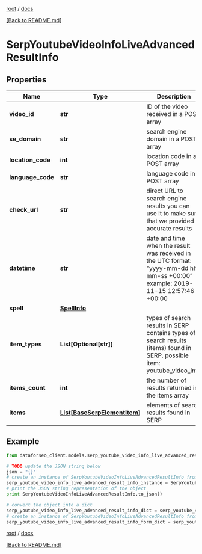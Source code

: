 [root](./../ "root") / [docs](./ "docs")

[[Back to README.md]](./../README.md "[Back to README.md]")

# SerpYoutubeVideoInfoLiveAdvancedResultInfo

## Properties

Name | Type | Description | Notes
------------ | ------------- | ------------- | -------------
**video_id** | **str** | ID of the video received in a POST array | [optional]
**se_domain** | **str** | search engine domain in a POST array | [optional]
**location_code** | **int** | location code in a POST array | [optional]
**language_code** | **str** | language code in a POST array | [optional]
**check_url** | **str** | direct URL to search engine results you can use it to make sure that we provided accurate results | [optional]
**datetime** | **str** | date and time when the result was received in the UTC format: “yyyy-mm-dd hh-mm-ss +00:00” example: 2019-11-15 12:57:46 +00:00 | [optional]
**spell** | [**SpellInfo**](SpellInfo.md) |  | [optional]
**item_types** | **List[Optional[str]]** | types of search results in SERP contains types of search results (items) found in SERP. possible item: youtube_video_info | [optional]
**items_count** | **int** | the number of results returned in the items array | [optional]
**items** | [**List[BaseSerpElementItem]**](BaseSerpElementItem.md) | elements of search results found in SERP | [optional]

## Example

```python
from dataforseo_client.models.serp_youtube_video_info_live_advanced_result_info import SerpYoutubeVideoInfoLiveAdvancedResultInfo

# TODO update the JSON string below
json = "{}"
# create an instance of SerpYoutubeVideoInfoLiveAdvancedResultInfo from a JSON string
serp_youtube_video_info_live_advanced_result_info_instance = SerpYoutubeVideoInfoLiveAdvancedResultInfo.from_json(json)
# print the JSON string representation of the object
print SerpYoutubeVideoInfoLiveAdvancedResultInfo.to_json()

# convert the object into a dict
serp_youtube_video_info_live_advanced_result_info_dict = serp_youtube_video_info_live_advanced_result_info_instance.to_dict()
# create an instance of SerpYoutubeVideoInfoLiveAdvancedResultInfo from a dict
serp_youtube_video_info_live_advanced_result_info_form_dict = serp_youtube_video_info_live_advanced_result_info.from_dict(serp_youtube_video_info_live_advanced_result_info_dict)
```

  

[root](./../ "root") / [docs](./ "docs")

[[Back to README.md]](./../README.md "[Back to README.md]")